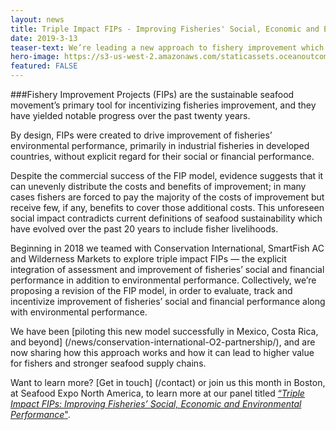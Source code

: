 ```yaml
---
layout: news
title: Triple Impact FIPs - Improving Fisheries' Social, Economic and Environmental Performance
date: 2019-3-13
teaser-text: We’re leading a new approach to fishery improvement which provides better incentives and value for fisheries and helps strengthen and lower the risk for sustainable seafood supply.
hero-image: https://s3-us-west-2.amazonaws.com/staticassets.oceanoutcomes.org/news+and+analysis/hero+images/triple-impact-fips-session-boston-2019-hero.jpg
featured: FALSE
---
```

###Fishery Improvement Projects (FIPs) are the sustainable seafood movement’s primary tool for incentivizing fisheries improvement, and they have yielded notable progress over the past twenty years.

By design, FIPs were created to drive improvement of fisheries’ environmental performance, primarily in industrial fisheries in developed countries, without explicit regard for their social or financial performance.

Despite the commercial success of the FIP model, evidence suggests that it can unevenly distribute the costs and benefits of improvement; in many cases fishers are forced to pay the majority of the costs of improvement but receive few, if any, benefits to cover those additional costs. This unforeseen social impact contradicts current definitions of seafood sustainability which have evolved over the past 20 years to include fisher livelihoods.

Beginning in 2018 we teamed with Conservation International, SmartFish AC and Wilderness Markets to explore triple impact FIPs — the explicit integration of assessment and improvement of fisheries’ social and financial performance in addition to environmental performance. Collectively, we’re proposing a revision of the FIP model, in order to evaluate, track and incentivize improvement of fisheries’ social and financial performance along with environmental performance.

We have been [piloting this new model successfully in Mexico, Costa Rica, and beyond] (/news/conservation-international-O2-partnership/), and are now sharing how this approach works and how it can lead to higher value for fishers and stronger seafood supply chains.

Want to learn more? [Get in touch] (/contact) or join us this month in Boston, at Seafood Expo North America, to learn more at our panel titled <a href="https://www.seafoodexpo.com/north-america/session/triple-impact-fips-finding-and-capturing-value-to-accelerate-fisheries-improvement/" target="_blank">“*Triple Impact FIPs: Improving Fisheries’ Social, Economic and Environmental Performance*"</a>.
